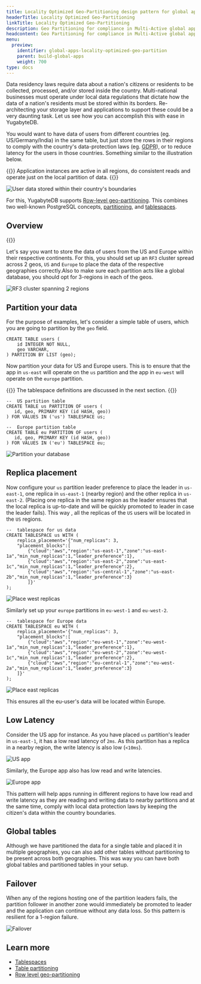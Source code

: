 ```yaml
---
title: Locality Optimized Geo-Partitioning design pattern for global applications
headerTitle: Locality Optimized Geo-Partitioning
linkTitle: Locality Optimized Geo-Partitioning
description: Geo Partitioning for compliance in Multi-Active global applications
headcontent: Geo Partitioning for compliance in Multi-Active global applications
menu:
  preview:
    identifier: global-apps-locality-optimized-geo-partition
    parent: build-global-apps
    weight: 700
type: docs
---
```


Data residency laws require data about a nation's citizens or residents to be collected, processed, and/or stored inside the country. Multi-national businesses must operate under local data regulations that dictate how the data of a nation's residents must be stored within its borders. Re-architecting your storage layer and applications to support these could be a very daunting task. Let us see how you can accomplish this with ease in YugabyteDB.

You would want to have data of users from different countries (eg. US/Germany/India) in the same table, but just store the rows in their regions to comply with the country's data-protection laws (eg. [GDPR](https://en.wikipedia.org/wiki/General_Data_Protection_Regulation)), or to reduce latency for the users in those countries. Something similar to the illustration below.

{{<tip>}}
Application instances are active in all regions, do consistent reads and operate just on the local partition of data.
{{</tip>}}

![User data stored within their country's boundaries](/images/develop/global-apps/locality-optimized-geo-partition-goal.png)

For this, YugabyteDB supports [Row-level geo-partitioning](../../../explore/multi-region-deployments/row-level-geo-partitioning/). This combines two well-known PostgreSQL concepts, [partitioning](../../../explore/ysql-language-features/advanced-features/partitions/), and [tablespaces](../../../explore/ysql-language-features/going-beyond-sql/tablespaces/).

## Overview

{{<cluster-setup-tabs>}}

Let's say you want to store the data of users from the US and Europe within their respective continents. For this, you should set up an `RF3` cluster spread across 2 geos, `US` and `Europe` to place the data of the respective geographies correctly.Also to make sure each partition acts like a global database, you should opt for 3-regions in each of the geos.

![RF3 cluster spanning 2 regions](/images/develop/global-apps/locality-optimized-geo-partition-setup.png)

## Partition your data

For the purpose of examples, let's consider a simple table of users, which you are going to partition by the `geo` field.

```plpgsql
CREATE TABLE users (
    id INTEGER NOT NULL,
    geo VARCHAR,
) PARTITION BY LIST (geo);
```

Now partition your data for US and Europe users. This is to ensure that the app in `us-east` will operate on the `us` partition and the app in `eu-west` will operate on the `europe` partition.

{{<note>}}
The tablespace definitions are discussed in the next section.
{{</note>}}

```plpgsql
--  US partition table
CREATE TABLE us PARTITION OF users (
   id, geo, PRIMARY KEY (id HASH, geo))
) FOR VALUES IN ('us') TABLESPACE us;

--  Europe partition table
CREATE TABLE eu PARTITION OF users (
   id, geo, PRIMARY KEY (id HASH, geo))
) FOR VALUES IN ('eu') TABLESPACE eu;
```

![Partition your database](/images/develop/global-apps/locality-optimized-geo-partition-partition.png)

## Replica placement

Now configure your `us` partition leader preference to place the leader in `us-east-1`, one replica in `us-east-1` (nearby region) and the other replica in `us-east-2`. (Placing one replica in the same region as the leader ensures that the local replica is up-to-date and will be quickly promoted to leader in case the leader fails). This way , all the replicas of the `US` users will be located in the `US` regions.

```plpgsql
--  tablespace for us data
CREATE TABLESPACE us WITH (
    replica_placement='{"num_replicas": 3, 
    "placement_blocks":[
        {"cloud":"aws","region":"us-east-1","zone":"us-east-1a","min_num_replicas":1,"leader_preference":1},
        {"cloud":"aws","region":"us-east-2","zone":"us-east-1c","min_num_replicas":1,"leader_preference":2},
        {"cloud":"aws","region":"us-central-1","zone":"us-east-2b","min_num_replicas":1,"leader_preference":3}
        ]}'
);
```

![Place west replicas](/images/develop/global-apps/locality-optimized-geo-partition-us.png)

Similarly set up your `europe` partitions in `eu-west-1` and `eu-west-2`.

```plpgsql
--  tablespace for Europe data
CREATE TABLESPACE eu WITH (
    replica_placement='{"num_replicas": 3, 
    "placement_blocks":[
        {"cloud":"aws","region":"eu-west-1","zone":"eu-west-1a","min_num_replicas":1,"leader_preference":1},
        {"cloud":"aws","region":"eu-west-2","zone":"eu-west-1c","min_num_replicas":1,"leader_preference":2},
        {"cloud":"aws","region":"eu-central-1","zone":"eu-west-2a","min_num_replicas":1,"leader_preference":3}
    ]}'
);
```

![Place east replicas](/images/develop/global-apps/locality-optimized-geo-partition-europe.png)

This ensures all the eu-user's data will be located within Europe.

## Low Latency

Consider the US app for instance. As you have placed `us` partition's leader in `us-east-1`, it has a low read latency of `2ms`. As this partition has a replica in a nearby region, the write latency is also low (`<10ms`).

![US app](/images/develop/global-apps/locality-optimized-geo-partition-us-app.png)

Similarly, the Europe app also has low read and write latencies.

![Europe app](/images/develop/global-apps/locality-optimized-geo-partition-europe-app.png)

This pattern will help apps running in different regions to have low read and write latency as they are reading and writing data to nearby partitions and at the same time, comply with local data protection laws by keeping the citizen's data within the country boundaries.

## Global tables

Although we have partitioned the data for a single table and placed it in multiple geographies, you can also add other tables without partitioning to be present across both geographies. This was way you can have both global tables and partitioned tables in your setup.

## Failover

When any of the regions hosting one of the partition leaders fails, the partition follower in another zone would immediately be promoted to leader and the application can continue without any data loss. So this pattern is resilient for a 1-region failure.

![Failover](/images/develop/global-apps/locality-optimized-geo-partition-failover.png)

## Learn more

- [Tablespaces](../../../explore/ysql-language-features/going-beyond-sql/tablespaces/)
- [Table partitioning](../../../explore/ysql-language-features/advanced-features/partitions/)
- [Row level geo-partitioning](../../../explore/multi-region-deployments/row-level-geo-partitioning/)